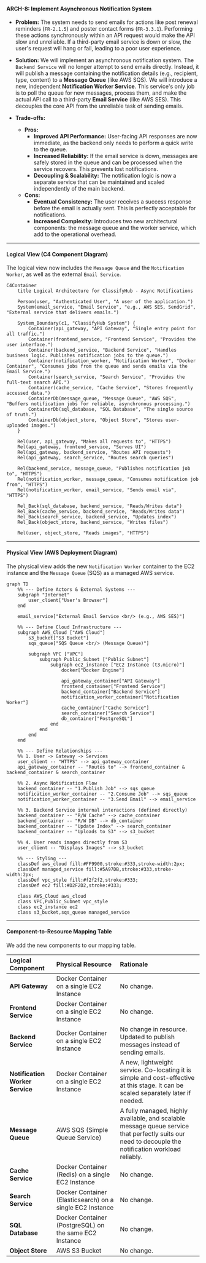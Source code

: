 #### **ARCH-8: Implement Asynchronous Notification System**

*   **Problem:** The system needs to send emails for actions like post renewal reminders (`FR-2.1.5`) and poster contact forms (`FR-3.3.1`). Performing these actions synchronously within an API request would make the API slow and unreliable. If a third-party email service is down or slow, the user's request will hang or fail, leading to a poor user experience.

*   **Solution:** We will implement an asynchronous notification system. The `Backend Service` will no longer attempt to send emails directly. Instead, it will publish a message containing the notification details (e.g., recipient, type, content) to a **Message Queue** (like AWS SQS). We will introduce a new, independent **Notification Worker Service**. This service's only job is to poll the queue for new messages, process them, and make the actual API call to a third-party **Email Service** (like AWS SES). This decouples the core API from the unreliable task of sending emails.

*   **Trade-offs:**
    *   **Pros:**
        *   **Improved API Performance:** User-facing API responses are now immediate, as the backend only needs to perform a quick write to the queue.
        *   **Increased Reliability:** If the email service is down, messages are safely stored in the queue and can be processed when the service recovers. This prevents lost notifications.
        *   **Decoupling & Scalability:** The notification logic is now a separate service that can be maintained and scaled independently of the main backend.
    *   **Cons:**
        *   **Eventual Consistency:** The user receives a success response before the email is actually sent. This is perfectly acceptable for notifications.
        *   **Increased Complexity:** Introduces two new architectural components: the message queue and the worker service, which add to the operational overhead.

---

#### **Logical View (C4 Component Diagram)**

The logical view now includes the `Message Queue` and the `Notification Worker`, as well as the external `Email Service`.

```mermaid
C4Container
    title Logical Architecture for ClassifyHub - Async Notifications

    Person(user, "Authenticated User", "A user of the application.")
    System(email_service, "Email Service", "e.g., AWS SES, SendGrid", "External service that delivers emails.")

    System_Boundary(c1, "ClassifyHub System") {
        Container(api_gateway, "API Gateway", "Single entry point for all traffic.")
        Container(frontend_service, "Frontend Service", "Provides the user interface.")
        Container(backend_service, "Backend Service", "Handles business logic. Publishes notification jobs to the queue.")
        Container(notification_worker, "Notification Worker", "Docker Container", "Consumes jobs from the queue and sends emails via the Email Service.")
        Container(search_service, "Search Service", "Provides the full-text search API.")
        Container(cache_service, "Cache Service", "Stores frequently accessed data.")
        ContainerDb(message_queue, "Message Queue", "AWS SQS", "Buffers notification jobs for reliable, asynchronous processing.")
        ContainerDb(sql_database, "SQL Database", "The single source of truth.")
        ContainerDb(object_store, "Object Store", "Stores user-uploaded images.")
    }
    
    Rel(user, api_gateway, "Makes all requests to", "HTTPS")
    Rel(api_gateway, frontend_service, "Serves UI")
    Rel(api_gateway, backend_service, "Routes API requests")
    Rel(api_gateway, search_service, "Routes search queries")

    Rel(backend_service, message_queue, "Publishes notification job to", "HTTPS")
    Rel(notification_worker, message_queue, "Consumes notification job from", "HTTPS")
    Rel(notification_worker, email_service, "Sends email via", "HTTPS")

    Rel_Back(sql_database, backend_service, "Reads/Writes data")
    Rel_Back(cache_service, backend_service, "Reads/Writes data")
    Rel_Back(search_service, backend_service, "Updates index")
    Rel_Back(object_store, backend_service, "Writes files")

    Rel(user, object_store, "Reads images", "HTTPS")
```

---

#### **Physical View (AWS Deployment Diagram)**

The physical view adds the new `Notification Worker` container to the EC2 instance and the `Message Queue` (SQS) as a managed AWS service.

```mermaid
graph TD
    %% --- Define Actors & External Systems ---
    subgraph "Internet"
        user_client["User's Browser"]
    end
    
    email_service["External Email Service <br/> (e.g., AWS SES)"]

    %% --- Define Cloud Infrastructure ---
    subgraph AWS_Cloud ["AWS Cloud"]
        s3_bucket["S3 Bucket"]
        sqs_queue["SQS Queue <br/> (Message Queue)"]

        subgraph VPC ["VPC"]
            subgraph Public_Subnet ["Public Subnet"]
                subgraph ec2_instance ["EC2 Instance (t3.micro)"]
                    docker["Docker Engine"]
                    
                    api_gateway_container["API Gateway"]
                    frontend_container["Frontend Service"]
                    backend_container["Backend Service"]
                    notification_worker_container["Notification Worker"]
                    cache_container["Cache Service"]
                    search_container["Search Service"]
                    db_container["PostgreSQL"]
                end
            end
        end
    end

    %% --- Define Relationships ---
    %% 1. User -> Gateway -> Services
    user_client -- "HTTPS" --> api_gateway_container
    api_gateway_container -- "Routes to" --> frontend_container & backend_container & search_container
    
    %% 2. Async Notification Flow
    backend_container -- "1.Publish Job" --> sqs_queue
    notification_worker_container -- "2.Consume Job" --> sqs_queue
    notification_worker_container -- "3.Send Email" --> email_service

    %% 3. Backend Service internal interactions (defined directly)
    backend_container -- "R/W Cache" --> cache_container
    backend_container -- "R/W DB" --> db_container
    backend_container -- "Update Index" --> search_container
    backend_container -- "Uploads to S3" --> s3_bucket
    
    %% 4. User reads images directly from S3
    user_client -- "Displays Images" --> s3_bucket

    %% --- Styling ---
    classDef aws_cloud fill:#FF9900,stroke:#333,stroke-width:2px;
    classDef managed_service fill:#5A97DB,stroke:#333,stroke-width:2px;
    classDef vpc_style fill:#f2f2f2,stroke:#333;
    classDef ec2 fill:#D2F2D2,stroke:#333;
    
    class AWS_Cloud aws_cloud
    class VPC,Public_Subnet vpc_style
    class ec2_instance ec2
    class s3_bucket,sqs_queue managed_service
```

---

#### **Component-to-Resource Mapping Table**

We add the new components to our mapping table.

| Logical Component | Physical Resource | Rationale |
| :--- | :--- | :--- |
| **API Gateway** | Docker Container on a single EC2 Instance | No change. |
| **Frontend Service** | Docker Container on a single EC2 Instance | No change. |
| **Backend Service** | Docker Container on a single EC2 Instance | No change in resource. Updated to publish messages instead of sending emails. |
| **Notification Worker Service** | Docker Container on a single EC2 Instance | A new, lightweight service. Co-locating it is simple and cost-effective at this stage. It can be scaled separately later if needed. |
| **Message Queue** | AWS SQS (Simple Queue Service) | A fully managed, highly available, and scalable message queue service that perfectly suits our need to decouple the notification workload reliably. |
| **Cache Service** | Docker Container (Redis) on a single EC2 Instance | No change. |
| **Search Service** | Docker Container (Elasticsearch) on a single EC2 Instance | No change. |
| **SQL Database** | Docker Container (PostgreSQL) on the same EC2 Instance | No change. |
| **Object Store** | AWS S3 Bucket | No change. |
